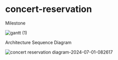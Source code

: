 # concert-reservation
Milestone

![gantt (1)](https://github.com/Jae-KimSeo/concert-reservation/assets/52844717/655850c9-aee2-4ec6-b0f3-468eff2ddbee)

Architecture Sequence Diagram

![concert reservation diagram-2024-07-01-082617](https://github.com/Jae-KimSeo/concert-reservation/assets/52844717/127cd371-fa4e-4d64-8b60-88d927d04959)